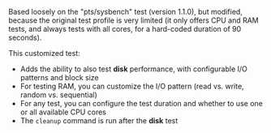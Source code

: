 Based loosely on the "pts/sysbench" test (version 1.1.0), but modified, because the original test profile
is very limited (it only offers CPU and RAM tests, and always tests with all cores, for a hard-coded duration of 90 seconds).

This customized test:
- Adds the ability to also test **disk** performance, with configurable I/O patterns and block size
- For testing RAM, you can customize the I/O pattern (read vs. write, random vs. sequential)
- For any test, you can configure the test duration and whether to use one or all available CPU cores
- The `cleanup` command is run after the **disk** test
